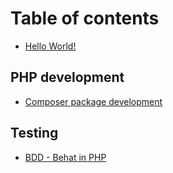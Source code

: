 # Table of contents

* [Hello World!](README.md)

## PHP development

* [Composer package development](php-development/composer-package-development.md)

## Testing

* [BDD - Behat in PHP](testing/bdd-behat-in-php.md)

